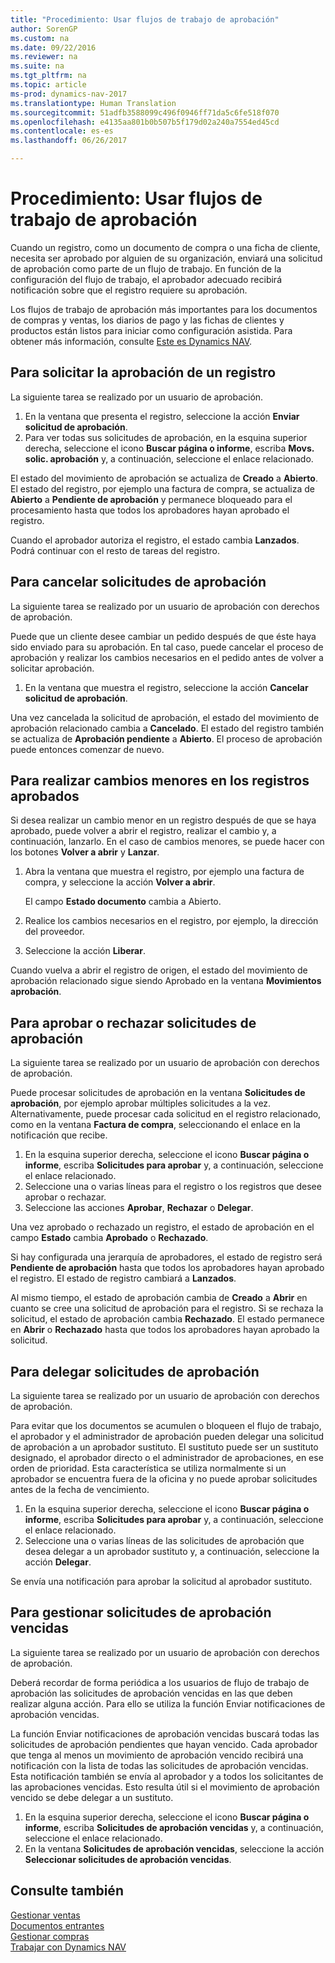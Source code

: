 ```yaml
---
title: "Procedimiento: Usar flujos de trabajo de aprobación"
author: SorenGP
ms.custom: na
ms.date: 09/22/2016
ms.reviewer: na
ms.suite: na
ms.tgt_pltfrm: na
ms.topic: article
ms-prod: dynamics-nav-2017
ms.translationtype: Human Translation
ms.sourcegitcommit: 51adfb3588099c496f0946ff71da5c6fe518f070
ms.openlocfilehash: e4135aa801b0b507b5f179d02a240a7554ed45cd
ms.contentlocale: es-es
ms.lasthandoff: 06/26/2017

---
```


# <a name="how-to-use-approval-workflows"></a>Procedimiento: Usar flujos de trabajo de aprobación
Cuando un registro, como un documento de compra o una ficha de cliente, necesita ser aprobado por alguien de su organización, enviará una solicitud de aprobación como parte de un flujo de trabajo. En función de la configuración del flujo de trabajo, el aprobador adecuado recibirá notificación sobre que el registro requiere su aprobación.

Los flujos de trabajo de aprobación más importantes para los documentos de compras y ventas, los diarios de pago y las fichas de clientes y productos están listos para iniciar como configuración asistida. Para obtener más información, consulte [Este es Dynamics NAV](across-get-started.md).

## <a name="to-request-approval-of-a-record"></a>Para solicitar la aprobación de un registro
La siguiente tarea se realizado por un usuario de aprobación.

1. En la ventana que presenta el registro, seleccione la acción **Enviar solicitud de aprobación**.
2. Para ver todas sus solicitudes de aprobación, en la esquina superior derecha, seleccione el icono **Buscar página o informe**, escriba **Movs. solic. aprobación** y, a continuación, seleccione el enlace relacionado.

El estado del movimiento de aprobación se actualiza de **Creado** a **Abierto**. El estado del registro, por ejemplo una factura de compra, se actualiza de **Abierto** a **Pendiente de aprobación** y permanece bloqueado para el procesamiento hasta que todos los aprobadores hayan aprobado el registro.

Cuando el aprobador autoriza el registro, el estado cambia **Lanzados**. Podrá continuar con el resto de tareas del registro.

## <a name="to-cancel-requests-for-approval"></a>Para cancelar solicitudes de aprobación
La siguiente tarea se realizado por un usuario de aprobación con derechos de aprobación.

Puede que un cliente desee cambiar un pedido después de que éste haya sido enviado para su aprobación. En tal caso, puede cancelar el proceso de aprobación y realizar los cambios necesarios en el pedido antes de volver a solicitar aprobación.

1. En la ventana que muestra el registro, seleccione la acción **Cancelar solicitud de aprobación**.

Una vez cancelada la solicitud de aprobación, el estado del movimiento de aprobación relacionado cambia a **Cancelado**. El estado del registro también se actualiza de **Aprobación pendiente** a **Abierto**. El proceso de aprobación puede entonces comenzar de nuevo.

## <a name="to-make-minor-changes-to-approved-records"></a>Para realizar cambios menores en los registros aprobados
Si desea realizar un cambio menor en un registro después de que se haya aprobado, puede volver a abrir el registro, realizar el cambio y, a continuación, lanzarlo. En el caso de cambios menores, se puede hacer con los botones **Volver a abrir** y **Lanzar**.

1. Abra la ventana que muestra el registro, por ejemplo una factura de compra, y seleccione la acción **Volver a abrir**.

    El campo **Estado documento** cambia a Abierto.
3. Realice los cambios necesarios en el registro, por ejemplo, la dirección del proveedor.
4. Seleccione la acción **Liberar**.

Cuando vuelva a abrir el registro de origen, el estado del movimiento de aprobación relacionado sigue siendo Aprobado en la ventana **Movimientos aprobación**.

## <a name="to-approve-or-reject-requests-for-approval"></a>Para aprobar o rechazar solicitudes de aprobación
La siguiente tarea se realizado por un usuario de aprobación con derechos de aprobación.

Puede procesar solicitudes de aprobación en la ventana **Solicitudes de aprobación**, por ejemplo aprobar múltiples solicitudes a la vez. Alternativamente, puede procesar cada solicitud en el registro relacionado, como en la ventana **Factura de compra**, seleccionando el enlace en la notificación que recibe.

1. En la esquina superior derecha, seleccione el icono **Buscar página o informe**, escriba **Solicitudes para aprobar** y, a continuación, seleccione el enlace relacionado.
2. Seleccione una o varias líneas para el registro o los registros que desee aprobar o rechazar.
3. Seleccione las acciones **Aprobar**, **Rechazar** o **Delegar**.

Una vez aprobado o rechazado un registro, el estado de aprobación en el campo **Estado** cambia **Aprobado** o **Rechazado**.

Si hay configurada una jerarquía de aprobadores, el estado de registro será **Pendiente de aprobación** hasta que todos los aprobadores hayan aprobado el registro. El estado de registro cambiará a **Lanzados**.

Al mismo tiempo, el estado de aprobación cambia de **Creado** a **Abrir** en cuanto se cree una solicitud de aprobación para el registro. Si se rechaza la solicitud, el estado de aprobación cambia **Rechazado**. El estado permanece en **Abrir** o **Rechazado** hasta que todos los aprobadores hayan aprobado la solicitud.

## <a name="to-delegate-requests-for-approval"></a>Para delegar solicitudes de aprobación
La siguiente tarea se realizado por un usuario de aprobación con derechos de aprobación.

Para evitar que los documentos se acumulen o bloqueen el flujo de trabajo, el aprobador y el administrador de aprobación pueden delegar una solicitud de aprobación a un aprobador sustituto. El sustituto puede ser un sustituto designado, el aprobador directo o el administrador de aprobaciones, en ese orden de prioridad. Esta característica se utiliza normalmente si un aprobador se encuentra fuera de la oficina y no puede aprobar solicitudes antes de la fecha de vencimiento.

1. En la esquina superior derecha, seleccione el icono **Buscar página o informe**, escriba **Solicitudes para aprobar** y, a continuación, seleccione el enlace relacionado.
2. Seleccione una o varias líneas de las solicitudes de aprobación que desea delegar a un aprobador sustituto y, a continuación, seleccione la acción **Delegar**.

Se envía una notificación para aprobar la solicitud al aprobador sustituto.

## <a name="to-manage-overdue-approval-requests"></a>Para gestionar solicitudes de aprobación vencidas
La siguiente tarea se realizado por un usuario de aprobación con derechos de aprobación.

Deberá recordar de forma periódica a los usuarios de flujo de trabajo de aprobación las solicitudes de aprobación vencidas en las que deben realizar alguna acción. Para ello se utiliza la función Enviar notificaciones de aprobación vencidas.

La función Enviar notificaciones de aprobación vencidas buscará todas las solicitudes de aprobación pendientes que hayan vencido. Cada aprobador que tenga al menos un movimiento de aprobación vencido recibirá una notificación con la lista de todas las solicitudes de aprobación vencidas. Esta notificación también se envía al aprobador y a todos los solicitantes de las aprobaciones vencidas. Esto resulta útil si el movimiento de aprobación vencido se debe delegar a un sustituto.

1. En la esquina superior derecha, seleccione el icono **Buscar página o informe**, escriba **Solicitudes de aprobación vencidas** y, a continuación, seleccione el enlace relacionado.
2. En la ventana **Solicitudes de aprobación vencidas**, seleccione la acción **Seleccionar solicitudes de aprobación vencidas**.

## <a name="see-also"></a>Consulte también  
[Gestionar ventas](sales-manage-sales.md)    
[Documentos entrantes](across-income-documents.md)  
[Gestionar compras](purchasing-manage-purchasing.md)  
[Trabajar con Dynamics NAV](ui-work-product.md)

